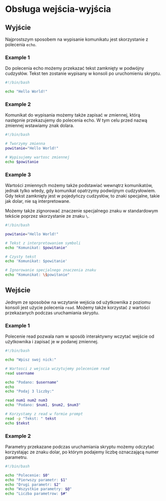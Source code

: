 # Obsługa wejścia-wyjścia

## Wyjście

Najprostszym sposobem na wypisanie komunikatu jest skorzystanie z polecenia `echo`.

### Example 1

Do polecenia echo możemy przekazać tekst zamknięty w podwójny cudzysłów.
Tekst ten zostanie wypisany w konsoli po uruchomieniu skryptu.

```bash
#!/bin/bash

echo "Hello World!"
```

### Example 2

Komunikat do wypisania możemy także zapisać w zmiennej, którą następnie przekazujemy do polecenia echo.
W tym celu przed nazwą zmiennej wstawiamy znak dolara.

```bash
#!/bin/bash

# Tworzymy zmienna
powitanie="Hello World!"

# Wypisujemy wartosc zmiennej
echo $powitanie
```

### Example 3

Wartości zmiennych możemy także podstawiać wewnątrz komunikatów, jednak tylko wtedy, gdy komunikat opatrzymy podwójnym cudzysłowiem.
Gdy tekst zamknięty jest w pojedyńczy cudzysłów, to znaki specjalne, takie jak dolar, nie są interpretowane.

Możemy także zignorować znaczenie specjalnego znaku w standardowym tekście poprzez skorzystanie ze znaku `\`.

```bash
#!/bin/bash

powitanie="Hello World!"

# Tekst z interpretowaniem symboli
echo "Komunikat: $powitanie"

# Czysty tekst
echo 'Komunikat: $powitanie'

# Ignorowanie specjalnego znaczenia znaku
echo "Komunikat: \$powitanie"
```

## Wejście

Jednym ze sposobów na wczytanie wejścia od użytkownika z poziomu konsoli jest użycie polecenia `read`.
Możemy także korzystać z wartości przekazanych podczas uruchamiania skryptu.

### Example 1

Polecenie read pozwala nam w sposób interaktywny wczytać wejście od użytkownika i zapisać je w podanej zmiennej.

```bash
#!/bin/bash

echo "Wpisz swoj nick:"

# Wartosci z wejscia wczytujemy poleceniem read
read username

echo "Podano: $username"
echo
echo "Podaj 3 liczby:"

read num1 num2 num3
echo "Podano: $num1, $num2, $num3"

# Korzystamy z read w formie prompt
read -p "Tekst: " tekst
echo $tekst
```

### Example 2

Parametry przekazane podczas uruchamiania skryptu możemy odczytać korzystając ze znaku dolar, po którym podajemy liczbę oznaczającą numer parametru.

```bash
#!/bin/bash

echo "Polecenie: $0"
echo "Pierwszy parametr: $1"
echo "Drugi parametr: $2"
echo "Wszystkie parametry: $@"
echo "Liczba parametrow: $#"
```